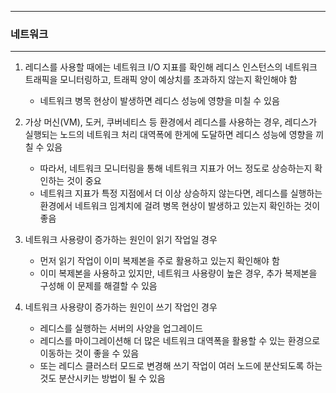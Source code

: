 -----
### 네트워크
-----
1. 레디스를 사용할 때에는 네트워크 I/O 지표를 확인해 레디스 인스턴스의 네트워크 트래픽을 모니터링하고, 트래픽 양이 예상치를 초과하지 않는지 확인해야 함
   - 네트워크 병목 현상이 발생하면 레디스 성능에 영향을 미칠 수 있음

2. 가상 머신(VM), 도커, 쿠버네티스 등 환경에서 레디스를 사용하는 경우, 레디스가 실행되는 노드의 네트워크 처리 대역폭에 한게에 도달하면 레디스 성능에 영향을 끼칠 수 있음
   - 따라서, 네트워크 모니터링을 통해 네트워크 지표가 어느 정도로 상승하는지 확인하는 것이 중요
   - 네트워크 지표가 특정 지점에서 더 이상 상승하지 않는다면, 레디스를 실행하는 환경에서 네트워크 임계치에 걸려 병목 현상이 발생하고 있는지 확인하는 것이 좋음

3. 네트워크 사용량이 증가하는 원인이 읽기 작업일 경우
   - 먼저 읽기 작업이 이미 복제본을 주로 활용하고 있는지 확인해야 함
   - 이미 복제본을 사용하고 있지만, 네트워크 사용량이 높은 경우, 추가 복제본을 구성해 이 문제를 해결할 수 있음

4. 네트워크 사용량이 증가하는 원인이 쓰기 작업인 경우
   - 레디스를 실행하는 서버의 사양을 업그레이드
   - 레디스를 마이그레이션해 더 많은 네트워크 대역폭을 활용할 수 있는 환경으로 이동하는 것이 좋을 수 있음
   - 또는 레디스 클러스터 모드로 변경해 쓰기 작업이 여러 노드에 분산되도록 하는 것도 분산시키는 방법이 될 수 있음
   
